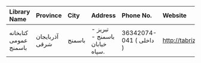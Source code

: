 | Library Name          | Province       | City   | Address                                                                | Phone No.               | Website            |
|:----------------------|:---------------|:-------|:-----------------------------------------------------------------------|:------------------------|:-------------------|
| كتابخانه عمومی باسمنج | آذربایجان شرقی | باسمنج | تبریز - باسمنج - خيابان سپاه.                                          | 36342074-041 ( داخلی  ) | http://tabrizpl.ir |